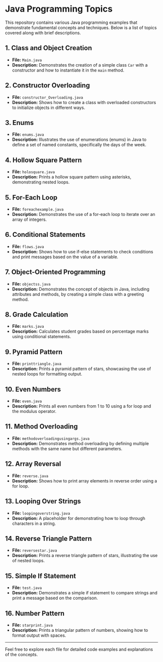 # Java Programming Topics

This repository contains various Java programming examples that demonstrate fundamental concepts and techniques. Below is a list of topics covered along with brief descriptions.

## 1. Class and Object Creation
- **File:** `Main.java`
- **Description:** Demonstrates the creation of a simple class `Car` with a constructor and how to instantiate it in the `main` method.

## 2. Constructor Overloading
- **File:** `constructor_Overloading.java`
- **Description:** Shows how to create a class with overloaded constructors to initialize objects in different ways.

## 3. Enums
- **File:** `enums.java`
- **Description:** Illustrates the use of enumerations (enums) in Java to define a set of named constants, specifically the days of the week.

## 4. Hollow Square Pattern
- **File:** `holosquare.java`
- **Description:** Prints a hollow square pattern using asterisks, demonstrating nested loops.

## 5. For-Each Loop
- **File:** `foreachexample.java`
- **Description:** Demonstrates the use of a for-each loop to iterate over an array of integers.

## 6. Conditional Statements
- **File:** `flows.java`
- **Description:** Shows how to use if-else statements to check conditions and print messages based on the value of a variable.

## 7. Object-Oriented Programming
- **File:** `objectss.java`
- **Description:** Demonstrates the concept of objects in Java, including attributes and methods, by creating a simple class with a greeting method.

## 8. Grade Calculation
- **File:** `marks.java`
- **Description:** Calculates student grades based on percentage marks using conditional statements.

## 9. Pyramid Pattern
- **File:** `printtriangle.java`
- **Description:** Prints a pyramid pattern of stars, showcasing the use of nested loops for formatting output.

## 10. Even Numbers
- **File:** `even.java`
- **Description:** Prints all even numbers from 1 to 10 using a for loop and the modulus operator.

## 11. Method Overloading
- **File:** `methodoverloadingusingargs.java`
- **Description:** Demonstrates method overloading by defining multiple methods with the same name but different parameters.

## 12. Array Reversal
- **File:** `reverse.java`
- **Description:** Shows how to print array elements in reverse order using a for loop.

## 13. Looping Over Strings
- **File:** `loopingoverstring.java`
- **Description:** A placeholder for demonstrating how to loop through characters in a string.

## 14. Reverse Triangle Pattern
- **File:** `reversestar.java`
- **Description:** Prints a reverse triangle pattern of stars, illustrating the use of nested loops.

## 15. Simple If Statement
- **File:** `test.java`
- **Description:** Demonstrates a simple if statement to compare strings and print a message based on the comparison.

## 16. Number Pattern
- **File:** `starprint.java`
- **Description:** Prints a triangular pattern of numbers, showing how to format output with spaces.

---

Feel free to explore each file for detailed code examples and explanations of the concepts.